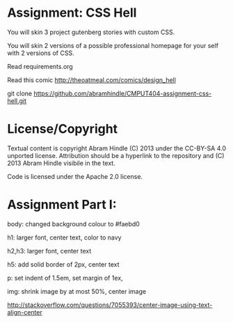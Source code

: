Assignment: CSS Hell
====================

You will skin 3 project gutenberg stories with custom CSS.

You will skin 2 versions of a possible professional homepage for your
self with 2 versions of CSS.

Read requirements.org

Read this comic http://theoatmeal.com/comics/design_hell

git clone https://github.com/abramhindle/CMPUT404-assignment-css-hell.git

License/Copyright
=================

Textual content is copyright Abram Hindle (C) 2013 under the CC-BY-SA
4.0 unported license. Attribution should be a hyperlink to the
repository and (C) 2013 Abram Hindle visibile in the text.

Code is licensed under the Apache 2.0 license.

Assignment Part I:      
=================       

body: changed background colour to #faebd0      

h1: larger font, center text, color to navy   

h2,h3: larger font, center text

h5: add solid border of 2px, center text

p: set indent of 1.5em, set margin of 1ex, 

img: shrink image by at most 50%, center image       



http://stackoverflow.com/questions/7055393/center-image-using-text-align-center
